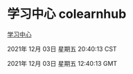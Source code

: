 # 学习中心 colearnhub
[学习中心](http://59.174.25.102:56308/colearnhub/)

2021年 12月 03日 星期五 20:40:13 CST

2021年 12月 03日 星期五 12:40:13 GMT
